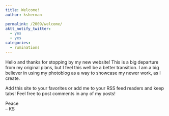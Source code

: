 ```yaml
---
title: Welcome!
author: ksherman

permalink: /2009/welcome/
aktt_notify_twitter:
  - yes
  - yes
categories:
  - ruminations
---
```

Hello and thanks for stopping by my new website! This is a big departure from my original plans, but I feel this well be a better transition. I am a big believer in using my photoblog as a way to showcase my newer work, as I create.

Add this site to your favorites or add me to your RSS feed readers and keep tabs! Feel free to post comments in any of my posts!

Peace  
– KS